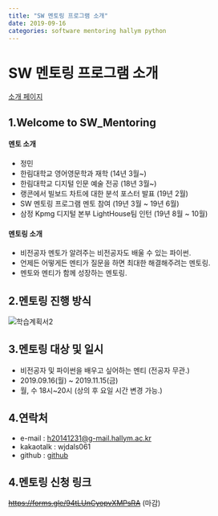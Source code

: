 ```yaml
---
title: "SW 멘토링 프로그램 소개"
date: 2019-09-16
categories: software mentoring hallym python
---
```

# SW 멘토링 프로그램 소개
[소개 페이지](https://jeongmin-d.github.io/SW_Mentoring_ad/)
## 1.Welcome to SW_Mentoring

#### 멘토 소개

- 정민
- 한림대학교 영어영문학과 재학 (14년 3월~)
- 한림대학교 디지털 인문 예술 전공 (18년 3월~)
- 랭콘에서 빌보드 차트에 대한 분석 포스터 발표 (19년 2월)
- SW 멘토링 프로그램 멘토 참여 (19년 3월 ~ 19년 6월)
- 삼정 Kpmg 디지털 본부 LightHouse팀 인턴 (19년 8월 ~ 10월)

#### 멘토링 소개

- 비전공자 멘토가 알려주는 비전공자도 배울 수 있는 파이썬.
- 언제든 어떻게든 멘티가 질문을 하면 최대한 해결해주려는 멘토링.
- 멘토와 멘티가 함께 성장하는 멘토링.

## 2.멘토링 진행 방식

![학습계획서2](https://user-images.githubusercontent.com/38097923/64128013-39ac9400-cdef-11e9-9dac-cd4e18e6b67c.PNG)


## 3.멘토링 대상 및 일시

- 비전공자 및 파이썬을 배우고 싶어하는 멘티 (전공자 무관.)
- 2019.09.16(월) ~ 2019.11.15(금)
- 월, 수 18시~20시 (상의 후 요일 시간 변경 가능.)

## 4.연락처

- e-mail : h20141231@g-mail.hallym.ac.kr
- kakaotalk : wjdals061
- github : [github](https://github.com/JeongMin-D)

## 4.멘토링 신청 링크

~~https://forms.gle/94tLUnCyopvXMPsRA~~ (마감)
